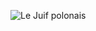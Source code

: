 ![Le Juif polonais](https://upload.wikimedia.org/wikipedia/commons/thumb/b/bb/SL_Colombo_asv2020-01_img10_National_Museum.jpg/400px-SL_Colombo_asv2020-01_img10_National_Museum.jpg)